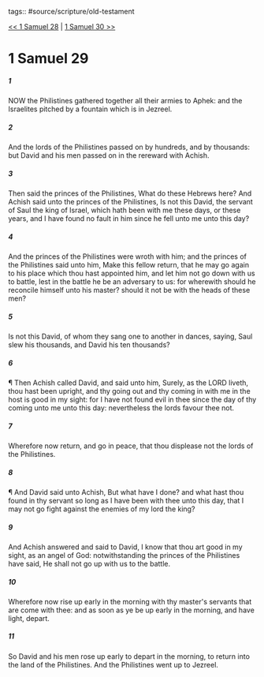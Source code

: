 tags:: #source/scripture/old-testament

[<< 1 Samuel 28](old-testament/09_1_Samuel/1_Samuel_28.md) | [1 Samuel 30 >>](old-testament/09_1_Samuel/1_Samuel_30.md)

# 1 Samuel 29

##### 1

NOW the Philistines gathered together all their armies to Aphek: and the Israelites pitched by a fountain which is in Jezreel.

##### 2

And the lords of the Philistines passed on by hundreds, and by thousands: but David and his men passed on in the rereward with Achish.

##### 3

Then said the princes of the Philistines, What do these Hebrews here? And Achish said unto the princes of the Philistines, Is not this David, the servant of Saul the king of Israel, which hath been with me these days, or these years, and I have found no fault in him since he fell unto me unto this day?

##### 4

And the princes of the Philistines were wroth with him; and the princes of the Philistines said unto him, Make this fellow return, that he may go again to his place which thou hast appointed him, and let him not go down with us to battle, lest in the battle he be an adversary to us: for wherewith should he reconcile himself unto his master? should it not be with the heads of these men?

##### 5

Is not this David, of whom they sang one to another in dances, saying, Saul slew his thousands, and David his ten thousands?

##### 6

¶ Then Achish called David, and said unto him, Surely, as the LORD liveth, thou hast been upright, and thy going out and thy coming in with me in the host is good in my sight: for I have not found evil in thee since the day of thy coming unto me unto this day: nevertheless the lords favour thee not.

##### 7

Wherefore now return, and go in peace, that thou displease not the lords of the Philistines.

##### 8

¶ And David said unto Achish, But what have I done? and what hast thou found in thy servant so long as I have been with thee unto this day, that I may not go fight against the enemies of my lord the king?

##### 9

And Achish answered and said to David, I know that thou art good in my sight, as an angel of God: notwithstanding the princes of the Philistines have said, He shall not go up with us to the battle.

##### 10

Wherefore now rise up early in the morning with thy master's servants that are come with thee: and as soon as ye be up early in the morning, and have light, depart.

##### 11

So David and his men rose up early to depart in the morning, to return into the land of the Philistines. And the Philistines went up to Jezreel.
